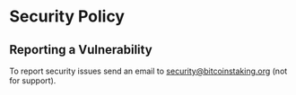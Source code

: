 # Security Policy

## Reporting a Vulnerability

To report security issues send an email to security@bitcoinstaking.org (not for support).
